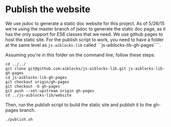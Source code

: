 # Publish the website
We use jsdoc to generate a static doc website for this project. As of 5/26/15 we're
using the master branch of jsdoc to generate the static doc page, as it has the only
support for ES6 classes that we need.
We use github pages to host the static site. For the publish script to work, you need to have a folder at the same level as ```js-aiblocks-lib``` called ```js-aiblocks-lib-gh-pages````.

Assuming you're in this folder on the command line, follow these steps:

```
cd ../../
git clone git@github.com:aiblocks/js-aiblocks-lib.git js-aiblocks-lib-gh-pages
cd js-aiblocks-lib-gh-pages
git checkout origin/gh-pages
git checkout -b gh-pages
git push --set-upstream origin gh-pages
cd ../js-aiblocks-lib/website
```

Then, run the publish script to build the static site and publish it to the gh-pages branch.

```
./publish.sh
```